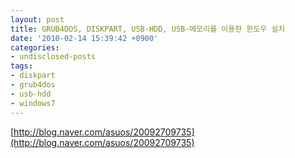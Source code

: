 ```yaml
---
layout: post
title: GRUB4DOS, DISKPART, USB-HDD, USB-메모리를 이용한 윈도우 설치
date: '2010-02-14 15:39:42 +0900'
categories:
- undisclosed-posts
tags:
- diskpart
- grub4dos
- usb-hdd
- windows7
---
```


[http://blog.naver.com/asuos/20092709735](http://blog.naver.com/asuos/20092709735)
